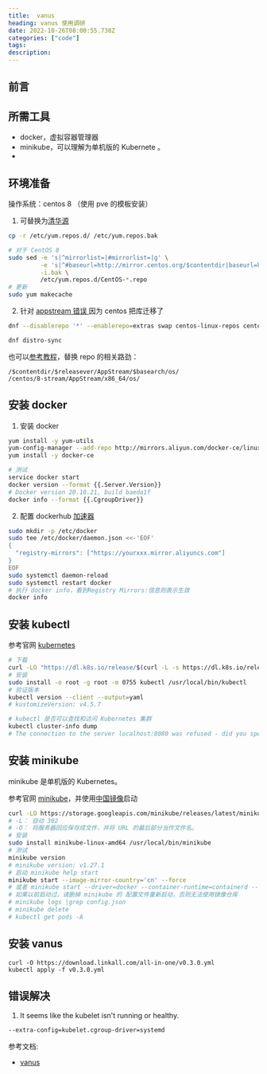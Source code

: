 ```yaml
---
title:  vanus
heading: vanus 使用调研
date: 2022-10-26T08:00:55.738Z
categories: ["code"]
tags: 
description: 
---
```


## 前言


##  所需工具
- docker，虚拟容器管理器
- minikube，可以理解为单机版的 Kubernete 。
- 



## 环境准备
操作系统：centos 8 （使用 pve 的模板安装）

1. 可替换为[清华源](https://mirrors.tuna.tsinghua.edu.cn/help/centos/)
```bash
cp -r /etc/yum.repos.d/ /etc/yum.repos.bak

# 对于 CentOS 8
sudo sed -e 's|^mirrorlist=|#mirrorlist=|g' \
         -e 's|^#baseurl=http://mirror.centos.org/$contentdir|baseurl=https://mirrors.tuna.tsinghua.edu.cn/centos|g' \
         -i.bak \
         /etc/yum.repos.d/CentOS-*.repo
# 更新
sudo yum makecache
```

2. 针对 [appstream 错误 ](https://cloud.tencent.com/developer/article/1988392)
因为 centos 把库迁移了
```bash
dnf --disablerepo '*' --enablerepo=extras swap centos-linux-repos centos-stream-repos

dnf distro-sync
```

也可以[参考教程]( https://blog.csdn.net/jiangxo/article/details/123246144)，替换 repo 的相关路劲：
```
/$contentdir/$releasever/AppStream/$basearch/os/
/centos/8-stream/AppStream/x86_64/os/
```


## 安装 docker
1. 安装 docker
```bash
yum install -y yum-utils
yum-config-manager --add-repo http://mirrors.aliyun.com/docker-ce/linux/centos/docker-ce.repo
yum install -y docker-ce

# 测试
service docker start
docker version --format {{.Server.Version}}
# Docker version 20.10.21, build baeda1f
docker info --format {{.CgroupDriver}}
```
2. 配置 dockerhub [加速器](https://developer.aliyun.com/article/29941)
```bash
sudo mkdir -p /etc/docker
sudo tee /etc/docker/daemon.json <<-'EOF'
{
  "registry-mirrors": ["https://yourxxx.mirror.aliyuncs.com"]
}
EOF
sudo systemctl daemon-reload
sudo systemctl restart docker
# 执行 docker info，看到Registry Mirrors:信息则表示生效
docker info
```


## 安装 kubectl

参考官网 [kubernetes](https://kubernetes.io/docs/tasks/tools/install-kubectl-linux/) 

```bash
# 下载
curl -LO "https://dl.k8s.io/release/$(curl -L -s https://dl.k8s.io/release/stable.txt)/bin/linux/amd64/kubectl"
# 安装
sudo install -o root -g root -m 0755 kubectl /usr/local/bin/kubectl
# 验证版本
kubectl version --client --output=yaml
# kustomizeVersion: v4.5.7

# kubectl 是否可以查找和访问 Kubernetes 集群
kubectl cluster-info dump
# The connection to the server localhost:8080 was refused - did you specify the right host or port?
```


## 安装 minikube
minikube 是单机版的 Kubernetes。

参考官网 [minikube](https://minikube.sigs.k8s.io/docs/start/)，并使用[中国镜像](https://developer.aliyun.com/article/221687)启动
```bash
curl -LO https://storage.googleapis.com/minikube/releases/latest/minikube-linux-amd64
# -L： 自动 302
# -O： 将服务器回应保存成文件，并将 URL 的最后部分当作文件名。
# 安装
sudo install minikube-linux-amd64 /usr/local/bin/minikube
# 测试
minikube version
# minikube version: v1.27.1
# 启动 minikube help start
minikube start --image-mirror-country='cn' --force
# 或者 minikube start --driver=docker --container-runtime=containerd --image-mirror-country=cn --force
# 如果以前启动过，请删掉 minikube 的 配置文件重新启动，否则无法使用镜像仓库
# minikube logs |grep config.json
# minikube delete 
# kubectl get pods -A
```


## 安装 vanus

```
curl -O https://download.linkall.com/all-in-one/v0.3.0.yml
kubectl apply -f v0.3.0.yml
```

## 错误解决

1. It seems like the kubelet isn't running or healthy.
```bash
--extra-config=kubelet.cgroup-driver=systemd 
```



参考文档: 
- [vanus](https://docs.linkall.com/introduction/what-is-vanus)